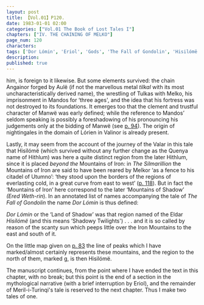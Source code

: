 ```yaml
---
layout: post
title: 【Vol.01】P120.
date: 1983-01-01 02:00
categories: ["Vol.01 The Book of Lost Tales I"]
chapters: ["IV. THE CHAINING OF MELKO"]
page_num: 120
characters: 
tags: ['Dor Lómin', 'Eriol', 'Gods', 'The Fall of Gondolin', 'Hisilómë', 'Hithlum']
description: 
published: true
---
```


<p style="text-indent: 0;">
him, is foreign to it likewise. But some elements survived: the chain Angainor forged by Aulë (if not the marvellous metal <I>tilkal</I> with its most uncharacteristically derived name), the wrestling of Tulkas with Melko, his imprisonment in Mandos for ‘three ages', and the idea that his fortress was not destroyed to its foundations. It emerges too that the clement and trustful character of Manwë was early defined; while the reference to Mandos’ seldom speaking is possibly a foreshadowing of his pronouncing his judgements only at the bidding of Manwë (see <a href="{{site.baseurl}}/vol01-p94">p. 94</a>). The origin of nightingales in the domain of Lórien in Valinor is already present.
</p>

Lastly, it may seem from the account of the journey of the Valar in this tale that Hisilómë (which survived without any further change as the Quenya name of Hithlum) was here a quite distinct region from the later Hithlum, since it is placed <I>beyond the</I> Mountains of Iron: in <I>The Silmarillion</I> the Mountains of Iron are said to have been reared by Melkor ‘as a fence to his citadel of Utumno’: ‘they stood upon the borders of the regions of everlasting cold, in a great curve from east to west’ ([p. 118]({{site.baseurl}}/vol01-p118)). But in fact the ‘Mountains of Iron’ here correspond to the later ‘Mountains of Shadow’ <I>(Ered Weth-rin</I>). In an annotated list of names accompanying the tale of <I>The Fall of Gondolin</I> the name <I>Dor Lómin</I> is thus defined:

<I>Dor Lómin</I> or the ‘Land of Shadow’ was that region named of the Eldar <I>Hisilómë</I> (and this means ‘Shadowy Twilights') . . . and it is so called by reason of the scanty sun which peeps little over the Iron Mountains to the east and south of it.

On the little map given on [p. 83]({{site.baseurl}}/vol01-p83) the line of peaks which I have marked/almost certainly represents these mountains, and the region to the north of them, marked g, is then Hisilómë.

The manuscript continues, from the point where I have ended the text in this chapter, with no break; but this point is the end of a section in the mythological narrative (with a brief interruption by Eriol), and the remainder of Meril-i-Turinqi's tale is reserved to the next chapter. Thus I make two tales of one.

